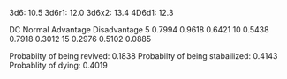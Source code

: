 3d6: 10.5
3d6r1: 12.0
3d6x2: 13.4
4D6d1: 12.3

 DC  Normal  Advantage  Disadvantage
 5   0.7994  0.9618     0.6421 
 10  0.5438  0.7918     0.3012 
 15  0.2976  0.5102     0.0885 

Probabilty of being revived: 0.1838
Probabilty of being stabailized: 0.4143
Probablity of dying: 0.4019
